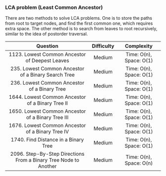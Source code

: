 ### LCA problem (Least Common Ancestor)
There are two methods to solve LCA problems. One is to store the paths from root to target nodes, and find the first common one, which requires extra space. The other method is to search from leaves to root recursively, similar to the idea of postorder traversal.

| Question | Difficulty | Complexity |
| :---: | :---: | :---: |
| 1123. Lowest Common Ancestor of Deepest Leaves | Medium | Time: O(n), Space: O(1) |
| 235. Lowest Common Ancestor of a Binary Search Tree | Medium | Time: O(n), Space: O(1) |
| 236. Lowest Common Ancestor of a Binary Tree | Medium | Time: O(n), Space: O(1) |
| 1644. Lowest Common Ancestor of a Binary Tree II | Medium | Time: O(n), Space: O(1) |
| 1650. Lowest Common Ancestor of a Binary Tree III | Medium | Time: O(n), Space: O(1) |
| 1676. Lowest Common Ancestor of a Binary Tree IV | Medium | Time: O(n), Space: O(1) |
| 1740. Find Distance in a Binary Tree | Medium | Time: O(n), Space: O(1) |
| 2096. Step-By-Step Directions From a Binary Tree Node to Another | Medium | Time: O(n), Space: O(n) |